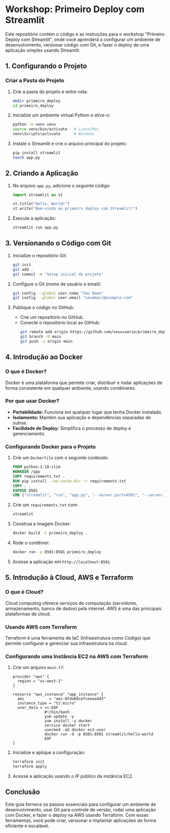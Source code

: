 # **Workshop: Primeiro Deploy com Streamlit**

Este repositório contém o código e as instruções para o workshop "Primeiro Deploy com Streamlit", onde você aprenderá a configurar um ambiente de desenvolvimento, versionar código com Git, e fazer o deploy de uma aplicação simples usando Streamlit.

## **1. Configurando o Projeto**

### Criar a Pasta do Projeto

1. Crie a pasta do projeto e entre nela:
   ```bash
   mkdir primeiro_deploy
   cd primeiro_deploy
   ```

2. Inicialize um ambiente virtual Python e ative-o:
   ```bash
   python -m venv venv
   source venv/bin/activate   # Linux/Mac
   venv\Scripts\activate      # Windows
   ```

3. Instale o Streamlit e crie o arquivo principal do projeto:
   ```bash
   pip install streamlit
   touch app.py
   ```

## **2. Criando a Aplicação**

1. No arquivo `app.py`, adicione o seguinte código:
   ```python
   import streamlit as st

   st.title("Hello, World!")
   st.write("Bem-vindo ao primeiro deploy com Streamlit!")
   ```

2. Execute a aplicação:
   ```bash
   streamlit run app.py
   ```

## **3. Versionando o Código com Git**

1. Inicialize o repositório Git:
   ```bash
   git init
   git add .
   git commit -m "Setup inicial do projeto"
   ```

2. Configure o Git (nome de usuário e email):
   ```bash
   git config --global user.name "Seu Nome"
   git config --global user.email "seuemail@example.com"
   ```

3. Publique o código no GitHub:
   - Crie um repositório no GitHub.
   - Conecte o repositório local ao GitHub:
     ```bash
     git remote add origin https://github.com/seuusuario/primeiro_deploy.git
     git branch -M main
     git push -u origin main
     ```

## **4. Introdução ao Docker**

### O que é Docker?

Docker é uma plataforma que permite criar, distribuir e rodar aplicações de forma consistente em qualquer ambiente, usando contêineres.

### Por que usar Docker?

- **Portabilidade:** Funciona em qualquer lugar que tenha Docker instalado.
- **Isolamento:** Mantém sua aplicação e dependências separadas de outras.
- **Facilidade de Deploy:** Simplifica o processo de deploy e gerenciamento.

### Configurando Docker para o Projeto

1. Crie um `Dockerfile` com o seguinte conteúdo:
   ```Dockerfile
   FROM python:3.10-slim
   WORKDIR /app
   COPY requirements.txt .
   RUN pip install --no-cache-dir -r requirements.txt
   COPY . .
   EXPOSE 8501
   CMD ["streamlit", "run", "app.py", "--server.port=8501", "--server.address=0.0.0.0"]
   ```

2. Crie um `requirements.txt` com:
   ```txt
   streamlit
   ```

3. Construa a imagem Docker:
   ```bash
   docker build -t primeiro_deploy .
   ```

4. Rode o contêiner:
   ```bash
   docker run -p 8501:8501 primeiro_deploy
   ```

5. Acesse a aplicação em `http://localhost:8501`.

## **5. Introdução à Cloud, AWS e Terraform**

### O que é Cloud?

Cloud computing oferece serviços de computação (servidores, armazenamento, banco de dados) pela internet. AWS é uma das principais plataformas de cloud.

### Usando AWS com Terraform

Terraform é uma ferramenta de IaC (Infraestrutura como Código) que permite configurar e gerenciar sua infraestrutura na cloud.

### Configurando uma Instância EC2 na AWS com Terraform

1. Crie um arquivo `main.tf`:
   ```hcl
   provider "aws" {
     region = "us-west-1"
   }

   resource "aws_instance" "app_instance" {
     ami           = "ami-0fda60cefceeaa4d3"
     instance_type = "t2.micro"
     user_data = <<-EOF
                 #!/bin/bash
                 yum update -y
                 yum install -y docker
                 service docker start
                 usermod -aG docker ec2-user
                 docker run -d -p 8501:8501 streamlit/hello-world
                 EOF
   }
   ```

2. Inicialize e aplique a configuração:
   ```bash
   terraform init
   terraform apply
   ```

3. Acesse a aplicação usando o IP público da instância EC2.

## **Conclusão**

Este guia fornece os passos essenciais para configurar um ambiente de desenvolvimento, usar Git para controle de versão, rodar uma aplicação com Docker, e fazer o deploy na AWS usando Terraform. Com essas ferramentas, você pode criar, versionar e implantar aplicações de forma eficiente e escalável.